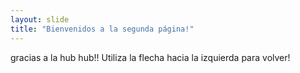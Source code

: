 ```yaml
---
layout: slide
title: "Bienvenidos a la segunda página!"
---
```

gracias a la hub hub!!
Utiliza la flecha hacia la izquierda para volver!
